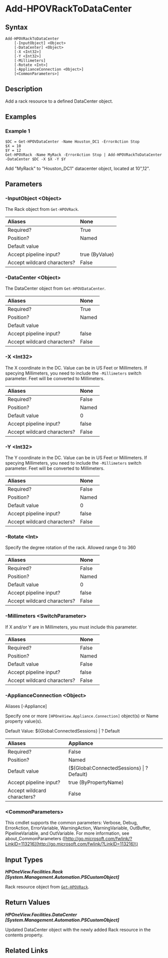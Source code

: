 ﻿---
description: Add rack resource to DataCenter.
---

# Add-HPOVRackToDataCenter

## Syntax

```text
Add-HPOVRackToDataCenter
    [-InputObject] <Object>
    [-DataCenter] <Object>
    [-X <Int32>]
    [-Y <Int32>]
    [-Millimeters]
    [-Rotate <Int>]
    [-ApplianceConnection <Object>]
    [<CommonParameters>]
```

## Description

Add a rack resource to a defined DataCenter object.

## Examples

###  Example 1 

```text
$DC = Get-HPOVDataCenter -Name Houston_DC1 -ErrorAction Stop
$X = 10
$Y = 12
Get-HPOVRack -Name MyRack -ErrorAction Stop | Add-HPOVRackToDataCenter -DataCenter $DC -X $X -Y $Y
```

Add "MyRack" to "Houston_DC1" datacenter object, located at 10",12".

## Parameters

### -InputObject &lt;Object&gt;

The Rack object from `Get-HPOVRack`.

| Aliases | None |
| :--- | :--- |
| Required? | True |
| Position? | Named |
| Default value |  |
| Accept pipeline input? | true (ByValue) |
| Accept wildcard characters? | False |

### -DataCenter &lt;Object&gt;

The DataCenter object from `Get-HPOVDataCenter`.

| Aliases | None |
| :--- | :--- |
| Required? | True |
| Position? | Named |
| Default value |  |
| Accept pipeline input? | false |
| Accept wildcard characters? | False |

### -X &lt;Int32&gt;

The X coordinate in the DC.  Value can be in US Feet or Millimeters.  If specying Millimeters, you need to include the `-Millimeters` switch parameter.  Feet will be converted to Millimeters.

| Aliases | None |
| :--- | :--- |
| Required? | False |
| Position? | Named |
| Default value | 0 |
| Accept pipeline input? | false |
| Accept wildcard characters? | False |

### -Y &lt;Int32&gt;

The Y coordinate in the DC.  Value can be in US Feet or Millimeters.  If specying Millimeters, you need to include the `-Millimeters` switch parameter.  Feet will be converted to Millimeters.

| Aliases | None |
| :--- | :--- |
| Required? | False |
| Position? | Named |
| Default value | 0 |
| Accept pipeline input? | false |
| Accept wildcard characters? | False |

### -Rotate &lt;Int&gt;

Specify the degree rotation of the rack.
Allowed range 0 to 360

| Aliases | None |
| :--- | :--- |
| Required? | False |
| Position? | Named |
| Default value | 0 |
| Accept pipeline input? | false |
| Accept wildcard characters? | False |

### -Millimeters &lt;SwitchParameter&gt;

If X and/or Y are in Millimeters, you must include this parameter.

| Aliases | None |
| :--- | :--- |
| Required? | False |
| Position? | Named |
| Default value | False |
| Accept pipeline input? | false |
| Accept wildcard characters? | False |

### -ApplianceConnection &lt;Object&gt;

Aliases [-Appliance]

Specify one or more `[HPOneView.Appliance.Connection]` object(s) or Name property value(s).

Default Value: ${Global:ConnectedSessions} | ? Default

| Aliases | Appliance |
| :--- | :--- |
| Required? | False |
| Position? | Named |
| Default value | (${Global:ConnectedSessions} &vert; ? Default) |
| Accept pipeline input? | true (ByPropertyName) |
| Accept wildcard characters? | False |

### &lt;CommonParameters&gt;

This cmdlet supports the common parameters: Verbose, Debug, ErrorAction, ErrorVariable, WarningAction, WarningVariable, OutBuffer, PipelineVariable, and OutVariable. For more information, see about\_CommonParameters \([http://go.microsoft.com/fwlink/?LinkID=113216](http://go.microsoft.com/fwlink/?LinkID=113216)\)

## Input Types

_**HPOneView.Facilities.Rack [System.Management.Automation.PSCustomObject]**_

Rack resource object from [`Get-HPOVRack`](get-hpovrack.md).


## Return Values

_**HPOneView.Facilities.DataCenter [System.Management.Automation.PSCustomObject]**_

Updated DataCenter object with the newly added Rack resource in the contents property.

## Related Links

